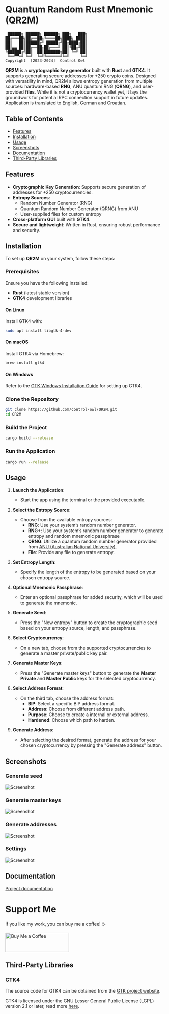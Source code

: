 # Quantum Random Rust Mnemonic (QR2M)

```
 ██████╗ ██████╗ ██████╗ ███╗   ███╗
██╔═══██╗██╔══██╗╚════██╗████╗ ████║
██║   ██║██████╔╝ █████╔╝██╔████╔██║
██║▄▄ ██║██╔══██╗██╔═══╝ ██║╚██╔╝██║
╚██████╔╝██║  ██║███████╗██║ ╚═╝ ██║
 ╚══▀▀═╝ ╚═╝  ╚═╝╚══════╝╚═╝     ╚═╝
Copyright  [2023-2024]  Control Owl
```

**QR2M** is a **cryptographic key generator** built with **Rust** and **GTK4**. It supports generating secure addresses for +250 crypto coins. Designed with versatility in mind, QR2M allows entropy generation from multiple sources: hardware-based **RNG**, ANU quantum RNG (**QRNG**), and user-provided **files**. While it is not a cryptocurrency wallet yet, it lays the groundwork for potential RPC connection support in future updates. Application is translated to English, German and Croatian.

## Table of Contents

- [Features](#features)
- [Installation](#installation)
- [Usage](#usage)
- [Screenshots](#screenshots)
- [Documentation](#documentation)
- [Third-Party Libraries](#third-party-libraries)


## Features

- **Cryptographic Key Generation**: Supports secure generation of addresses for +250 cryptocurrencies.
- **Entropy Sources**:
  - Random Number Generator (RNG)
  - Quantum Random Number Generator (QRNG) from ANU
  - User-supplied files for custom entropy
- **Cross-platform GUI** built with **GTK4**.
- **Secure and lightweight**: Written in Rust, ensuring robust performance and security.


## Installation

To set up **QR2M** on your system, follow these steps:

### Prerequisites

Ensure you have the following installed:

- **Rust** (latest stable version)
- **GTK4** development libraries

#### On Linux
Install GTK4 with:
```bash
sudo apt install libgtk-4-dev
```

#### On macOS
Install GTK4 via Homebrew:
```bash
brew install gtk4
```

#### On Windows
Refer to the [GTK Windows Installation Guide](https://www.gtk.org/docs/installations/windows) for setting up GTK4.

### Clone the Repository

```bash
git clone https://github.com/control-owl/QR2M.git
cd QR2M
```

### Build the Project

```bash
cargo build --release
```

### Run the Application

```bash
cargo run --release
```


## Usage

1. **Launch the Application**:
   - Start the app using the terminal or the provided executable.

2. **Select the Entropy Source**:
   - Choose from the available entropy sources:
     - **RNG**: Use your system’s random number generator.
     - **RNG+**: Use your system’s random number generator to generate entropy and random mnemonic passphrase
     - **QRNG**: Utilize a quantum random number generator provided from [ANU (Australian National University)](https://qrng.anu.edu.au/).
     - **File**: Provide any file to generate entropy.

3. **Set Entropy Length**:
    - Specify the length of the entropy to be generated based on your chosen entropy source.

4. **Optional Mnemonic Passphrase**:
    - Enter an optional passphrase for added security, which will be used to generate the mnemonic.

5. **Generate Seed**:
    - Press the "New entropy" button to create the cryptographic seed based on your entropy source, length, and passphrase.

6. **Select Cryptocurrency**:
   - On a new tab, choose from the supported cryptocurrencies to generate a master private/public key pair.

7. **Generate Master Keys**:
   - Press the "Generate master keys" button to generate the **Master Private** and **Master Public** keys for the selected cryptocurrency.

8. **Select Address Format**:
   - On the third tab, choose the address format:
     - **BIP**: Select a specific BIP address format.
     - **Address**: Choose from different address path.
     - **Purpose**: Choose to create a internal or external address.
     - **Hardened**: Choose which path to harden.

9. **Generate Address**:
   - After selecting the desired format, generate the address for your chosen cryptocurrency by pressing the "Generate address" button.


## Screenshots

### Generate seed
![Screenshot](./doc/preview/0.41.1-1.png "Preview")

### Generate master keys
![Screenshot](./doc/preview/0.41.1-2.png "Preview")

### Generate addresses
![Screenshot](./doc/preview/0.41.1-3.png "Preview")

### Settings
![Screenshot](./doc/preview/0.41.1-4.png "Preview")


## Documentation

[Project documentation](doc/)


# Support Me

If you like my work, you can buy me a coffee! ☕  

<a href="https://buymeacoffee.com/qr2m">
  <img src="https://cdn.buymeacoffee.com/buttons/v2/default-yellow.png" alt="Buy Me a Coffee" width="200" height="60">
</a>


## Third-Party Libraries

### GTK4

The source code for GTK4 can be obtained from the [GTK project website](https://www.gtk.org/).

GTK4 is licensed under the GNU Lesser General Public License (LGPL) version 2.1 or later, read more [here](/LICENSE-LGPL-2.1.txt).
